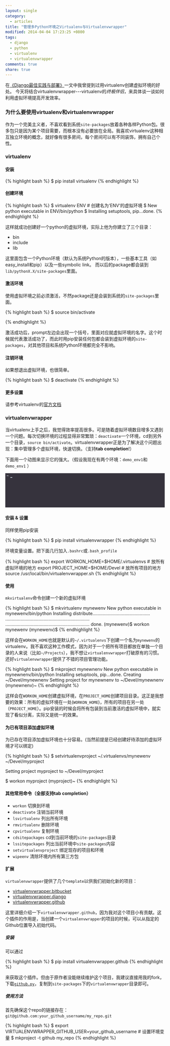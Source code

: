 ```yaml
---
layout: single
category:
  - articles
title: "管理多Python环境之Virtualenv与Virtualenvwrapper"
modified: 2014-04-04 17:23:25 +0800
tags:
  - django
  - python
  - virtualenv
  - virtualenvwrapper
comments: true
share: true
---
```


在[《Django最佳实践与部署》][article]一文中我曾提到过用virtualenv创建虚拟环境的好处。
今天将结合virtualenvwrapper---virtualenv的*终极伴侣*，来具体谈一谈如何利用虚拟环境提高开发效率。

[article]: http://sfdye.com/articles/django-best-practice-and-deployment-with-nginx-gunicorn-and-supervisor/

### 为什么要使用virtualenv和virtualenvwrapper
作为一个完美主义者，不喜欢看到系统`site-packages`放着各种各样Python包。很多包只是因为某个项目需要，而根本没有必要放在全局。我喜欢virtualenv这种相互独立环境的概念，就好像有很多房间，每个房间可以有不同装饰，拥有自己个性。

### virtualenv

#### 安装

{% highlight bash %}
$ pip install virtualenv
{% endhighlight %}

#### 创建环境

{% highlight bash %}
$ virtualenv ENV      # 创建名为‘ENV‘的虚拟环境
$ New python executable in ENV/bin/python
$ Installing setuptools, pip...done.
{% endhighlight %}

这样就成功创建好一个python的虚拟环境，实际上他为你建立了三个目录：

* bin
* include
* lib

这里面包含一个Python环境（默认为系统Python的版本），一些基本工具（如easy_install和pip）以及一些symbolic link。
而以后的package都会装到`lib/pythonX.X/site-packages`里面。

#### 激活环境
使用虚拟环境之前必须激活，不然package还是会装到系统的`site-packages`里面。

{% highlight bash %}
$ source bin/activate

{% endhighlight %}

激活成功后，prompt左边会出现一个括号，里面对应就虚拟环境的名字。这个时候就代表激活成功了，而此时用pip安装任何包都会装到虚拟环境的`site-packages`，对其他项目和系统Python环境都完全不影响。

#### 注销环境

如果想退出虚拟环境，也很简单。

{% highlight bash %}
$ deactivate
{% endhighlight %}

#### 更多设置

请参考virtualenv的[官方文档](http://www.virtualenv.org/en/latest/index.html)

### virtualenvwrapper
当virtualenv上手之后，我觉得效率提高很多。可是随着虚拟环境数目增多又遇到一个问题。每次切换环境的过程显得非常繁琐：`deactivate`一个环境，cd到另外一个目录，`source bin/activate`。virtualenvwrapper正是为了解决这个问题出现：集中管理多个虚拟环境，快速切换。（支持**tab completion**!）

下面用一个动图来显示它的强大。（假设我现在有两个环境：`demo_env1`和`demo_env1` ）

![Demo](/assets/images/virtualenvwrapper_demo.gif)

#### 安装 & 设置
同样使用pip安装

{% highlight bash %}
$ pip install virtualenvwrapper
{% endhighlight %}

环境变量设置。把下面几行加入`.bashrc`或`.bash_profile`

{% highlight bash %}
export WORKON_HOME=$HOME/.virtualenvs    # 放所有虚拟环境的地方
export PROJECT_HOME=$HOME/Devel          # 放所有项目的地方
source /usr/local/bin/virtualenvwrapper.sh
{% endhighlight %}

#### 使用

`mkvirtualenv`命令创建一个新的虚拟环境

{% highlight bash %}
$ mkvirtualenv mynewenv
New python executable in mynewenv/bin/python
Installing distribute.............................................
..................................................................
..................................................................
done.
(mynewenv)$ workon
mynewenv
(mynewenv)$
{% endhighlight %}

这样会在`WORKON_HOME`也就是默认的`~/.virtualenvs`下创建一个名为`mynewenv`的virtualenv。我不喜欢这种工作模式，因为对于一个把所有项目都放在单独一个目录的人来说（比如`~/Projects`），我不想让`virtualenvwrapper`打破原有的习惯。还好`virtualenvwrapper`提供了不错的项目管理功能。

{% highlight bash %}
$ mkproject mynewnenv
New python executable in mynewnenv/bin/python
Installing setuptools, pip...done.
Creating ~/Devel/mynewnenv
Setting project for mynewnenv to ~/Devel/mynewnenv
(mynewnenv)~
{% endhighlight %}

这样会在`WORKON_HOME`创建虚拟环境，在`PROJECT_HOME`创建项目目录。这正是我想要的效果：所有的虚拟环境在一处(`WORKON_HOME`)，所有的项目在另一处（`PROJECT_HOME`）。pip安装的时候会将所有包装到当前激活的虚拟环境中，就实现了看似分离，实际又是统一的效果。

#### 为已有项目添加虚拟环境

为已存在项目添加虚拟环境也十分容易。(当然前提是已经创建好待添加的虚拟环境才可以绑定)

{% highlight bash %}
$ setvirtualenvproject ~/.virtualenvs/mynewenv ~/Devel/myproject

Setting project myproject to ~/Devel/myproject

$ workon myproject
(myproject)~
{% endhighlight %}

#### 其他常用命令（全部支持tab completion）

* `workon` 切换到环境
* `deactivate` 注销当前环境
* `lsvirtualenv` 列出所有环境
* `rmvirtualenv` 删除环境
* `cpvirtualenv` 复制环境
* `cdsitepackages` cd到当前环境的`site-packages`目录
* `lssitepackages` 列出当前环境中`site-packages`内容
* `setvirtualenvproject` 绑定现存的项目和环境
* `wipeenv` 清除环境内所有第三方包


#### 扩展

`virtualenvwrapper`提供了几个`template`以供我们初始化新的项目：

* [virtualenvwrapper.bitbucket](https://bitbucket.org/dhellmann/virtualenvwrapper.bitbucket)
* [virtualenvwrapper.django](https://bitbucket.org/dhellmann/virtualenvwrapper.django)
* [virtualenvwrapper.github](https://github.com/sfdye/virtualenvwrapper.github)

这里详细介绍一下`virtualenvwrapper.github`，因为我对这个项目小有贡献。这个插件的作用是，当创建一个`virtualenvwrapper`的项目的时候，可以从指定的Github位置导入初始代码。

##### 安装

可以通过

{% highlight bash %}
$ pip install virtualenvwrapper.github
{% endhighlight %}

来获取这个插件。但由于原作者没能继续维护这个项目，我建议直接用我的fork，下载[`github.py`][github.py]，复制到`site-packages`下的`virtualenvwrapper`目录即可。

[github.py]: https://raw.github.com/sfdye/virtualenvwrapper.github/master/virtualenvwrapper/github.py

##### 使用方法
首先确保这个repo的链接存在：`git@github.com:your_github_username/my_repo.git`

{% highlight bash %}
$ export VIRTUALENVWRAPPER_GITHUB_USER=your_github_username  # 设置环境变量
$ mkproject -t github my_repo
{% endhighlight %}



